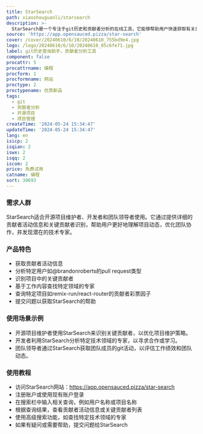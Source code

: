 ```yaml
---
title: StarSearch
path: xiaoshouguanli/starsearch
description: >-
  StarSearch是一个专注于git历史和贡献者分析的在线工具，它能够帮助用户快速获取有关贡献者活动的信息，识别关键贡献者，以及基于工作内容找到特定领域的专家。该工具对于开源项目维护者、开发者和团队领导者来说极为重要，因为它可以提高项目管理效率，优化团队协作，并促进技术社区的交流与合作。StarSearch是我们基于人工智能的功能，可以深入了解贡献者的历史和活动，带来透明度和对开源项目的全新深度认知。
source: 'https://app.opensauced.pizza/star-search'
cover: /cover/20240610/6/10/20240610_755bd9e4.jpg
logo: /logo/20240610/6/10/20240610_05c6fe71.jpg
label: git历史查询助手，贡献者分析工具
component: false
procattr: 5
procattrname: 编程
procform: 1
procformname: 网站
proctype: 2
proctypename: 优质新品
tags:
  - git
  - 贡献者分析
  - 开源项目
  - 项目管理
createTime: '2024-05-24 15:34:47'
updateTime: '2024-05-24 15:34:47'
lang: en
isicp: 2
isqian: 2
iswx: 2
isqq: 2
iscom: 2
price: 免费试用
catname: 编程
sort: 30693
---
```




### 需求人群
StarSearch适合开源项目维护者、开发者和团队领导者使用。它通过提供详细的贡献者活动信息和关键贡献者识别，帮助用户更好地理解项目动态，优化团队协作，并发现潜在的技术专家。

### 产品特色
* 获取贡献者活动信息
* 分析特定用户如@brandonroberts的pull request类型
* 识别项目中的关键贡献者
* 基于工作内容查找特定领域的专家
* 查询特定项目如remix-run/react-router的贡献者彩票因子
* 提交问题以获取StarSearch的帮助

### 使用场景示例
* 开源项目维护者使用StarSearch来识别关键贡献者，以优化项目维护策略。
* 开发者利用StarSearch分析特定技术领域的专家，以寻求合作或学习。
* 团队领导者通过StarSearch获取团队成员的git活动，以评估工作绩效和团队动态。

### 使用教程
* 访问StarSearch网站：https://app.opensauced.pizza/star-search
* 注册账户或使用现有账户登录
* 在搜索栏中输入相关查询，例如用户名称或项目名称
* 根据查询结果，查看贡献者活动信息或关键贡献者列表
* 使用高级搜索功能，如查找特定技术领域的专家
* 如果有疑问或需要帮助，提交问题给StarSearch

  
